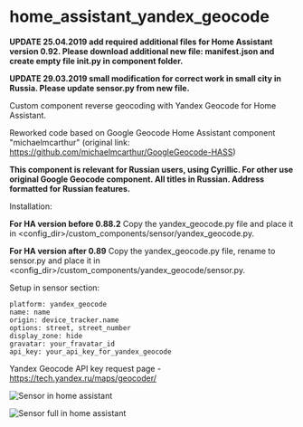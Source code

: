 # home_assistant_yandex_geocode
**UPDATE 25.04.2019 add required additional files for Home Assistant version 0.92. Please download additional new file: manifest.json and create empty file __init__.py in component folder.**

**UPDATE 29.03.2019 small modification for correct work in small city in Russia. Please update sensor.py from new file.**

Custom component reverse geocoding with Yandex Geocode for Home Assistant.

Reworked code based on Google Geocode Home Assistant component "michaelmcarthur" (original link: https://github.com/michaelmcarthur/GoogleGeocode-HASS)

**This component is relevant for Russian users, using Cyrillic. For other use original Google Geocode component.
All titles in Russian. Address formatted for Russian features.**

Installation:

**For HA version before 0.88.2**
Copy the yandex_geocode.py file and place it in <config_dir>/custom_components/sensor/yandex_geocode.py.

**For HA version after 0.89**
Copy the yandex_geocode.py file, rename to sensor.py and place it in <config_dir>/custom_components/yandex_geocode/sensor.py.

Setup in sensor section:

```
platform: yandex_geocode
name: name
origin: device_tracker.name
options: street, street_number
display_zone: hide
gravatar: your_fravatar_id
api_key: your_api_key_for_yandex_geocode
```
  
Yandex Geocode API key request page - https://tech.yandex.ru/maps/geocoder/
  
![Sensor in home assistant](https://github.com/renat85/home_assistant_yandex_geocode/blob/master/HA_Sensor_Yandex.JPG?raw=true)

![Sensor full in home assistant](https://github.com/renat85/home_assistant_yandex_geocode/blob/master/HA_Sensor_Yandex_full.png?raw=true)
